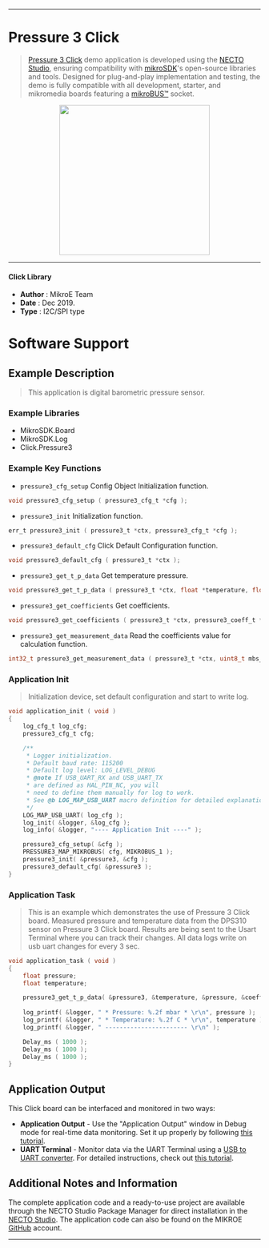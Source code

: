 
---
# Pressure 3 Click

> [Pressure 3 Click](https://www.mikroe.com/?pid_product=MIKROE-2293) demo application is developed using
the [NECTO Studio](https://www.mikroe.com/necto), ensuring compatibility with [mikroSDK](https://www.mikroe.com/mikrosdk)'s
open-source libraries and tools. Designed for plug-and-play implementation and testing, the demo is fully compatible with
all development, starter, and mikromedia boards featuring a [mikroBUS&trade;](https://www.mikroe.com/mikrobus) socket.

<p align="center">
  <img src="https://www.mikroe.com/?pid_product=MIKROE-2293&image=1" height=300px>
</p>

---

#### Click Library

- **Author**        : MikroE Team
- **Date**          : Dec 2019.
- **Type**          : I2C/SPI type

# Software Support

## Example Description

> This application is digital barometric pressure sensor. 

### Example Libraries

- MikroSDK.Board
- MikroSDK.Log
- Click.Pressure3

### Example Key Functions

- `pressure3_cfg_setup` Config Object Initialization function. 
```c
void pressure3_cfg_setup ( pressure3_cfg_t *cfg );
``` 
 
- `pressure3_init` Initialization function. 
```c
err_t pressure3_init ( pressure3_t *ctx, pressure3_cfg_t *cfg );
```

- `pressure3_default_cfg` Click Default Configuration function. 
```c
void pressure3_default_cfg ( pressure3_t *ctx );
```

- `pressure3_get_t_p_data` Get temperature pressure. 
```c
void pressure3_get_t_p_data ( pressure3_t *ctx, float *temperature, float *presure, pressure3_coeff_t *coeff_struct );
```
 
- `pressure3_get_coefficients` Get coefficients. 
```c
void pressure3_get_coefficients ( pressure3_t *ctx, pressure3_coeff_t *coeff_struct );
```

- `pressure3_get_measurement_data` Read the coefficients value for calculation function. 
```c
int32_t pressure3_get_measurement_data ( pressure3_t *ctx, uint8_t mbs_reg_addr );
```

### Application Init

> Initialization device, set default configuration and start to write log. 

```c
void application_init ( void )
{
    log_cfg_t log_cfg;
    pressure3_cfg_t cfg;

    /** 
     * Logger initialization.
     * Default baud rate: 115200
     * Default log level: LOG_LEVEL_DEBUG
     * @note If USB_UART_RX and USB_UART_TX 
     * are defined as HAL_PIN_NC, you will 
     * need to define them manually for log to work. 
     * See @b LOG_MAP_USB_UART macro definition for detailed explanation.
     */
    LOG_MAP_USB_UART( log_cfg );
    log_init( &logger, &log_cfg );
    log_info( &logger, "---- Application Init ----" );

    pressure3_cfg_setup( &cfg );
    PRESSURE3_MAP_MIKROBUS( cfg, MIKROBUS_1 );
    pressure3_init( &pressure3, &cfg );
    pressure3_default_cfg( &pressure3 );
}
```

### Application Task

> This is an example which demonstrates the use of Pressure 3 Click board.
     Measured pressure and temperature data from the DPS310 sensor on Pressure 3 Click board.
     Results are being sent to the Usart Terminal where you can track their changes.
     All data logs write on usb uart changes for every 3 sec.

```c
void application_task ( void )
{
    float pressure;
    float temperature;

    pressure3_get_t_p_data( &pressure3, &temperature, &pressure, &coeff_struct );
    
    log_printf( &logger, " * Pressure: %.2f mbar * \r\n", pressure );
    log_printf( &logger, " * Temperature: %.2f C * \r\n", temperature );
    log_printf( &logger, " ----------------------- \r\n" );

    Delay_ms ( 1000 );
    Delay_ms ( 1000 );
    Delay_ms ( 1000 );
}
```

## Application Output

This Click board can be interfaced and monitored in two ways:
- **Application Output** - Use the "Application Output" window in Debug mode for real-time data monitoring.
Set it up properly by following [this tutorial](https://www.youtube.com/watch?v=ta5yyk1Woy4).
- **UART Terminal** - Monitor data via the UART Terminal using
a [USB to UART converter](https://www.mikroe.com/click/interface/usb?interface*=uart,uart). For detailed instructions,
check out [this tutorial](https://help.mikroe.com/necto/v2/Getting%20Started/Tools/UARTTerminalTool).

## Additional Notes and Information

The complete application code and a ready-to-use project are available through the NECTO Studio Package Manager for 
direct installation in the [NECTO Studio](https://www.mikroe.com/necto). The application code can also be found on
the MIKROE [GitHub](https://github.com/MikroElektronika/mikrosdk_click_v2) account.

---
